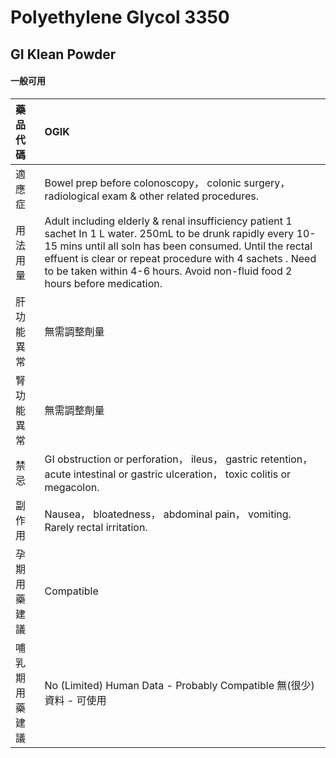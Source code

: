 # Polyethylene Glycol 3350

## GI Klean Powder

#### 一般可用

| 藥品代碼       | OGIK                                                                                                                                                                                                                                                                                                                |
|:---------------|:--------------------------------------------------------------------------------------------------------------------------------------------------------------------------------------------------------------------------------------------------------------------------------------------------------------------|
| 適應症         | Bowel prep before colonoscopy， colonic surgery， radiological exam & other related procedures.                                                                                                                                                                                                                     |
| 用法用量       | Adult including elderly & renal insufficiency patient 1 sachet In 1 L water. 250mL to be drunk rapidly every 10-15 mins until all soln has been consumed. Until the rectal effuent is clear or repeat procedure with 4 sachets . Need to be taken within 4-6 hours. Avoid non-fluid food 2 hours before medication. |
| 肝功能異常     | 無需調整劑量                                                                                                                                                                                                                                                                                                        |
| 腎功能異常     | 無需調整劑量                                                                                                                                                                                                                                                                                                        |
| 禁忌           | GI obstruction or perforation， ileus， gastric retention， acute intestinal or gastric ulceration， toxic colitis or megacolon.                                                                                                                                                                                    |
| 副作用         | Nausea， bloatedness， abdominal pain， vomiting. Rarely rectal irritation.                                                                                                                                                                                                                                         |
| 孕期用藥建議   | Compatible                                                                                                                                                                                                                                                                                                          |
| 哺乳期用藥建議 | No (Limited) Human Data - Probably Compatible 無(很少)資料 - 可使用                                                                                                                                                                                                                                                 |

